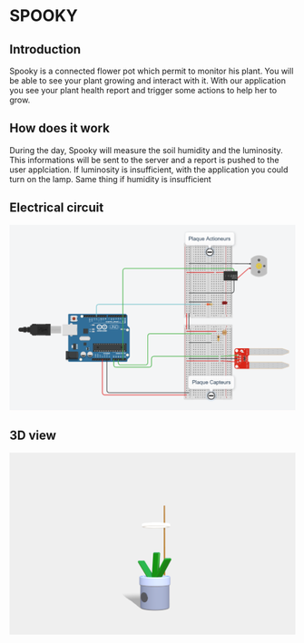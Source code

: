# SPOOKY
## Introduction
Spooky is a connected flower pot which permit to monitor his plant. You will be able to see your plant growing and interact with it.
With our application you see your plant health report and trigger some actions to help her to grow.

## How does it work
During the day, Spooky will measure the soil humidity and the luminosity. This informations will be sent to the server and a report is pushed to the user applciation.
If luminosity is insufficient, with the application you could turn on the lamp. Same thing if humidity is insufficient

## Electrical circuit
![circuit](images/circuit_IOT.png "")

## 3D view
![3D_view](images/Spooky_3D.png "")
